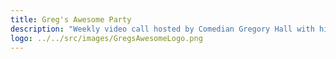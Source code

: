 ```yaml
---
title: Greg's Awesome Party
description: "Weekly video call hosted by Comedian Gregory Hall with his fellow comics giving their world perspective"
logo: ../../src/images/GregsAwesomeLogo.png
---
```

